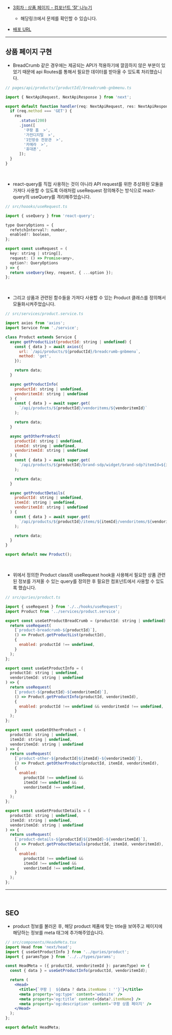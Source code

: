 - [3회차 : 상품 페이지 - 컴포넌트 ‘잘’ 나누기](https://thoughtful-arch-8c2.notion.site/f938e50503af4e4080d20de8d70bad48)

  - 해당링크에서 문제를 확인할 수 있습니다.

- [배포 URL](https://63663d83d644a75437bc70fa--dancing-biscotti-24688b.netlify.app/products/1?vendoritemId=1&itemId=1)

---

## 상품 페이지 구현

- BreadCrumb 같은 경우에는 제공되는 API가 적용하기에 깔끔하지 않은 부분이 있었기 때문에 api Routes를 통해서 필요한 데이터를 받아올 수 있도록 처리했습니다.

```js
// pages/api/products/[productId]/breadcrumb-gnbmenu.ts

import { NextApiRequest, NextApiResponse } from 'next';

export default function handler(req: NextApiRequest, res: NextApiResponse) {
  if (req.method === 'GET') {
    res
      .status(200)
      .json([
        '쿠팡 홈  >',
        '가전디지털  >',
        '1인방송 전문관  >',
        '카메라  >',
        '휴대폰',
      ]);
  }
}
```

<br/>

- react-query를 직접 사용하는 것이 아니라 API request를 위한 추상화된 모듈을 가져다 사용할 수 있도록 아래처럼 useRequest 정의해주는 방식으로 react-query의 useQuery를 격리해주었습니다.

```js
// src/hoooks/useRequest.ts

import { useQuery } from 'react-query';

type QueryOptions = {
  refetchInterval?: number,
  enabled?: boolean,
};

export const useRequest = (
  key: string | string[],
  request: () => Promise<any>,
  option?: QueryOptions
) => {
  return useQuery(key, request, { ...option });
};
```

<br/>

- 그리고 상품과 관련된 함수들을 가져다 사용할 수 있는 Product 클래스를 정의해서 모듈화시켜주었습니다.

```js
// src/services/product.service.ts

import axios from 'axios';
import Service from './service';

class Product extends Service {
  async getProductList(productId: string | undefined) {
    const { data } = await axios({
      url: `/api/products/${productId}/breadcrumb-gnbmenu`,
      method: 'get',
    });

    return data;
  }

  async getProductInfo(
    productId: string | undefined,
    vendoritemId: string | undefined
  ) {
    const { data } = await super.get(
      `/api/products/${productId}/vendoritems/${vendoritemId}`
    );

    return data;
  }

  async getOtherProduct(
    productId: string | undefined,
    itemId: string | undefined,
    vendoritemId: string | undefined
  ) {
    const { data } = await super.get(
      `/api/products/${productId}/brand-sdp/widget/brand-sdp?itemId=${itemId}&vendoritemId=${vendoritemId}`
    );

    return data;
  }

  async getProductDetails(
    productId: string | undefined,
    itemId: string | undefined,
    vendoritemId: string | undefined
  ) {
    const { data } = await super.get(
      `/api/products/${productId}/items/${itemId}/vendoritems/${vendoritemId}`
    );

    return data;
  }
}

export default new Product();
```

<br/>

- 위에서 정의한 Product class와 useRequest hook을 사용해서 필요한 상품 관련된 정보를 가져올 수 있는 query를 정의한 후 필요한 컴포넌트에서 사용할 수 있도록 했습니다.

```js
// src/quries/product.ts

import { useRequest } from './../hooks/useRequest';
import Product from '../services/product.service';

export const useGetProductBreadCrumb = (productId: string | undefined) => {
  return useRequest(
    [`product-breadcrumb-${productId}`],
    () => Product.getProductList(productId),
    {
      enabled: productId !== undefined,
    }
  );
};

export const useGetProductInfo = (
  productId: string | undefined,
  vendoritemId: string | undefined
) => {
  return useRequest(
    [`product-${productId}-${vendoritemId}`],
    () => Product.getProductInfo(productId, vendoritemId),
    {
      enabled: productId !== undefined && vendoritemId !== undefined,
    }
  );
};

export const useGetOtherProduct = (
  productId: string | undefined,
  itemId: string | undefined,
  vendoritemId: string | undefined
) => {
  return useRequest(
    [`product-other-${productId}${itemId}-${vendoritemId}`],
    () => Product.getOtherProduct(productId, itemId, vendoritemId),
    {
      enabled:
        productId !== undefined &&
        itemId !== undefined &&
        vendoritemId !== undefined,
    }
  );
};

export const useGetProductDetails = (
  productId: string | undefined,
  itemId: string | undefined,
  vendoritemId: string | undefined
) => {
  return useRequest(
    [`product-details-${productId}${itemId}-${vendoritemId}`],
    () => Product.getProductDetails(productId, itemId, vendoritemId),
    {
      enabled:
        productId !== undefined &&
        itemId !== undefined &&
        vendoritemId !== undefined,
    }
  );
};
```

---

<br/>

## SEO

- product 정보를 불러온 후, 해당 product 제품에 맞는 title을 보여주고 페이지에 해당하는 정보를 meta 태그에 추가해주었습니다.

```jsx
// src/components/HeadeMeta.tsx
import Head from 'next/head';
import { useGetProductInfo } from '../quries/product';
import { paramsType } from '../../types/params';

const HeadMeta = ({ productId, vendoritemId }: paramsType) => {
  const { data } = useGetProductInfo(productId, vendoritemId);

  return (
    <Head>
      <title>{`쿠팡 |  ${data ? data.itemName : ''}`}</title>
      <meta property='og:type' content='website' />
      <meta property='og:title' content={data?.itemName} />
      <meta property='og:description' content='쿠팡 상품 페이지' />
    </Head>
  );
};

export default HeadMeta;
```
